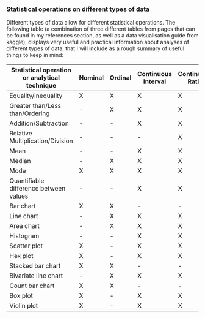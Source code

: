 ### Statistical operations on different types of data
Different types of data allow for different statistical operations. The following table (a combination of three different tables from pages that can be found in my references section, as well as a data visualisation guide from kaggle), displays very useful and practical information about analyses of different types of data, that I will include as a rough summary of useful things to keep in mind: 

|Statistical operation or analytical technique|Nominal|Ordinal|Continuous Interval|Continuous Ratio|
|---|---|---|---|---|
|Equality/Inequality|X|X|X|X|
|Greater than/Less than/Ordering|-|X|X|X|
|Addition/Subtraction|-|-|X|X|
|Relative Multiplication/Division|-|-|-|X|
|Mean|-|-|X|X|
|Median|-|X|X|X|
|Mode|X|X|X|X|
|Quantifiable difference between values|-|-|X|X|
|Bar chart|X|X|-|-|
|Line chart|-|X|X|X|
|Area chart|-|X|X|X|
|Histogram|-|-|X|X|
|Scatter plot|X|-|X|X|
|Hex plot|X|-|X|X|
|Stacked bar chart|X|X|-|-|
|Bivariate line chart|-|X|X|X|
|Count bar chart|X|X|-|-|
|Box plot|X|-|X|X|
|Violin plot|X|-|X|X|
